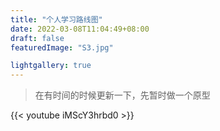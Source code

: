 ```yaml
---
title: "个人学习路线图"
date: 2022-03-08T11:04:49+08:00
draft: false
featuredImage: "S3.jpg"

lightgallery: true
---
```

> 在有时间的时候更新一下，先暂时做一个原型
>

{{< youtube iMScY3hrbd0 >}}

